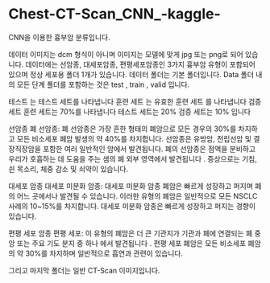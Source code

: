 # Chest-CT-Scan_CNN_-kaggle-
CNN을 이용한 흉부암 분류입니다.

데이터
이미지는 dcm 형식이 아니며 이미지는 모델에 맞게 jpg 또는 png로 되어 있습니다. 데이터에는
선암종, 대세포암종, 편평세포암종인 3가지 흉부암 유형이 포함되어 있으며 정상 세포용 폴더 1개가 있습니다.
데이터 폴더는 기본 폴더입니다. Data 폴더 내의 모든 단계 폴더를 포함하는
것은 test , train , valid 입니다.

테스트 는 테스트 세트를 나타냅니다
훈련 세트 는
유효한 훈련 세트 를 나타냅니다 검증 세트
훈련 세트는 70%를
나타냅니다 테스트 세트는 20%
검증 세트는 10% 입니다

선암종
폐 선암종: 폐 선암종은 가장 흔한 형태의 폐암으로
모든 경우의 30%를 차지하고
모든 비소세포 폐암 발생의 약 40%를 차지합니다. 선암종은
유방암, 전립선암 및 결장직장암을 포함한 여러 일반적인 암에서 발견됩니다. 폐의 선암종은 점액을 분비하고 우리가 호흡하는 데 도움을 주는 샘의
폐 외부 영역에서 발견됩니다 . 증상으로는 기침, 쉰 목소리, 체중 감소 및 쇠약이 있습니다.

대세포 암종
대세포 미분화 암종: 대세포 미분화 암종 폐암은 빠르게 성장하고 퍼지며
폐의 어느 곳에서나 발견될 수 있습니다. 이러한 유형의 폐암은 일반적으로
모든 NSCLC 사례의 10~15%를 차지합니다.
대세포 미분화 암종은 빠르게 성장하고 퍼지는 경향이 있습니다.

편평 세포 암종
편평 세포: 이 유형의 폐암은 더 큰 기관지가 기관과 폐에 연결되는 폐 중앙
또는 주요 기도 분지 중 하나 에서 발견됩니다 . 편평 세포 폐암은 모든 비소세포 폐암
의 약 30%를 차지하며 일반적으로 흡연과 관련이 있습니다.

그리고 마지막 폴더는 일반 CT-Scan 이미지입니다.
